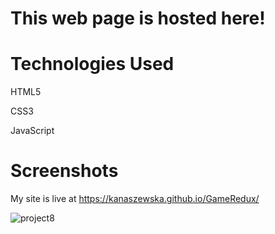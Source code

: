 # This web page is hosted here!



# Technologies Used
HTML5

CSS3

JavaScript



# Screenshots

My site is live at https://kanaszewska.github.io/GameRedux/


![project8](https://user-images.githubusercontent.com/106904594/201994413-b45538fd-1971-4935-9cab-e96ef82a63b4.jpg)
